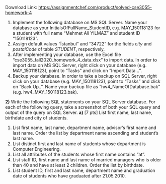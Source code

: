 Download Link: https://assignmentchef.com/product/solved-cse3055-homework-4
<br>



<ol>

 <li>Implement the following database on MS SQL Server. Name your database as your InitialsOfFullName_StudentID, e.g. MAY_150118123 for a student with full name “Mehmet Ali YILMAZ” and student ID “150118123”.</li>

 <li> Assign default values “İstanbul” and “34722” for the fields <em>city</em> and <em>postalCode</em> of table <em>STUDENT</em>, respectively.</li>

 <li> After implementing your database, use the Excel file “cse3055_fall2020_homework_4_data.xlsx” to import data. In order to import data on MS SQL Server, right click on your database (e.g. MAY_150118123), point to “Tasks” and click on “Import Data…”.</li>

 <li> Backup your database. In order to take a backup on SQL Server, right click on your database (e.g. MAY_150118123), point to “Tasks” and click on “Back Up..”. Name your backup file as “hw4_NameOfDatabase.bak” (e.g. hw4_MAY_150118123.bak).</li>

</ol>

<strong>2)</strong>  Write the following SQL statements on your SQL Server database. For each of the following query, take a screenshot of both your SQL query and output of the query on SQL Server. <strong>a)</strong> [7 pts] List first name, last name, birthdate and city of students.

<ol>

 <li> List first name, last name, department name, advisor’s first name and last name. Order the list by department name ascending and student’s last name.</li>

 <li> List distinct first and last name of students whose department is Computer Engineering.</li>

 <li> List all attributes of the students whose first name contains “at”.</li>

 <li>List staff ID, first name and last name of married managers who is older than 40 and have at least 2 children. Order the list by birthdate.</li>

 <li>List student ID, first and last name, department name and graduation date of students who have graduated after 21.05.2010.</li>

</ol>


